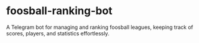 # foosball-ranking-bot
A Telegram bot for managing and ranking foosball leagues, keeping track of scores, players, and statistics effortlessly.

